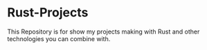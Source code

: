 # Rust-Projects
This Repository is for show my projects making with Rust and other technologies you can combine with.
